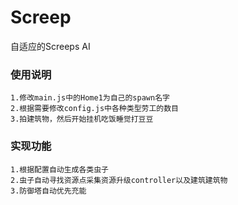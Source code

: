 # Screep
自适应的Screeps AI
### 使用说明
    1.修改main.js中的Home1为自己的spawn名字
    2.根据需要修改config.js中各种类型劳工的数目
    3.拍建筑物，然后开始挂机吃饭睡觉打豆豆
### 实现功能
    1.根据配置自动生成各类虫子
    2.虫子自动寻找资源点采集资源升级controller以及建筑建筑物
    3.防御塔自动优先充能
